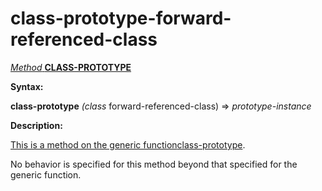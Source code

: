 class-prototype-forward-referenced-class
========================================

[*Method* **CLASS-PROTOTYPE**]()

**Syntax:**

**class-prototype** *(class* forward-referenced-class) => *prototype-instance*

**Description:**

[This is a method on the generic function]()[class-prototype](class-prototype.md).

No behavior is specified for this method beyond that specified for the generic function.
